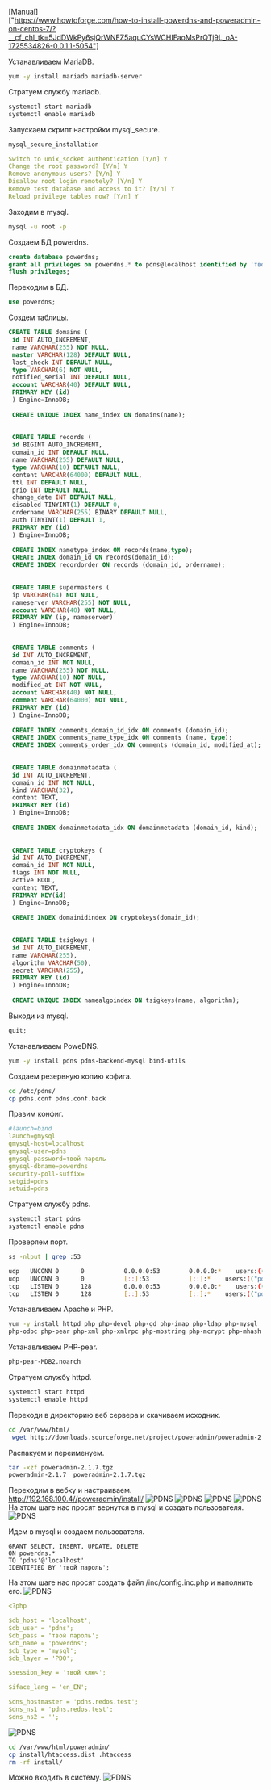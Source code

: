 
[Manual]\
["https://www.howtoforge.com/how-to-install-powerdns-and-poweradmin-on-centos-7/?__cf_chl_tk=5JdDWkPy6sjQrWNFZ5aquCYsWCHIFaoMsPrQTj9L_oA-1725534826-0.0.1.1-5054"]

Устанавливаем MariaDB.
```bash
yum -y install mariadb mariadb-server
```
Стратуем службу mariadb.
```bash
systemctl start mariadb
systemctl enable mariadb
```

Запускаем скрипт настройки mysql_secure.
```bash
mysql_secure_installation
```

```yaml
Switch to unix_socket authentication [Y/n] Y
Change the root password? [Y/n] Y
Remove anonymous users? [Y/n] Y
Disallow root login remotely? [Y/n] Y
Remove test database and access to it? [Y/n] Y
Reload privilege tables now? [Y/n] Y
```

Заходим в mysql.
```bash
mysql -u root -p
```
Создаем БД powerdns.
```sql
create database powerdns;
grant all privileges on powerdns.* to pdns@localhost identified by 'твой пароль';
flush privileges;
```
Переходим в БД.
```sql
use powerdns;
```
Создем таблицы.
```sql
CREATE TABLE domains (
 id INT AUTO_INCREMENT,
 name VARCHAR(255) NOT NULL,
 master VARCHAR(128) DEFAULT NULL,
 last_check INT DEFAULT NULL,
 type VARCHAR(6) NOT NULL,
 notified_serial INT DEFAULT NULL,
 account VARCHAR(40) DEFAULT NULL,
 PRIMARY KEY (id)
 ) Engine=InnoDB;
 
 CREATE UNIQUE INDEX name_index ON domains(name);
 
 
 CREATE TABLE records (
 id BIGINT AUTO_INCREMENT,
 domain_id INT DEFAULT NULL,
 name VARCHAR(255) DEFAULT NULL,
 type VARCHAR(10) DEFAULT NULL,
 content VARCHAR(64000) DEFAULT NULL,
 ttl INT DEFAULT NULL,
 prio INT DEFAULT NULL,
 change_date INT DEFAULT NULL,
 disabled TINYINT(1) DEFAULT 0,
 ordername VARCHAR(255) BINARY DEFAULT NULL,
 auth TINYINT(1) DEFAULT 1,
 PRIMARY KEY (id)
 ) Engine=InnoDB;
 
 CREATE INDEX nametype_index ON records(name,type);
 CREATE INDEX domain_id ON records(domain_id);
 CREATE INDEX recordorder ON records (domain_id, ordername);
 
 
 CREATE TABLE supermasters (
 ip VARCHAR(64) NOT NULL,
 nameserver VARCHAR(255) NOT NULL,
 account VARCHAR(40) NOT NULL,
 PRIMARY KEY (ip, nameserver)
 ) Engine=InnoDB;
 
 
 CREATE TABLE comments (
 id INT AUTO_INCREMENT,
 domain_id INT NOT NULL,
 name VARCHAR(255) NOT NULL,
 type VARCHAR(10) NOT NULL,
 modified_at INT NOT NULL,
 account VARCHAR(40) NOT NULL,
 comment VARCHAR(64000) NOT NULL,
 PRIMARY KEY (id)
 ) Engine=InnoDB;
 
 CREATE INDEX comments_domain_id_idx ON comments (domain_id);
 CREATE INDEX comments_name_type_idx ON comments (name, type);
 CREATE INDEX comments_order_idx ON comments (domain_id, modified_at);
 
 
 CREATE TABLE domainmetadata (
 id INT AUTO_INCREMENT,
 domain_id INT NOT NULL,
 kind VARCHAR(32),
 content TEXT,
 PRIMARY KEY (id)
 ) Engine=InnoDB;
 
 CREATE INDEX domainmetadata_idx ON domainmetadata (domain_id, kind);
 
 
 CREATE TABLE cryptokeys (
 id INT AUTO_INCREMENT,
 domain_id INT NOT NULL,
 flags INT NOT NULL,
 active BOOL,
 content TEXT,
 PRIMARY KEY(id)
 ) Engine=InnoDB;
 
 CREATE INDEX domainidindex ON cryptokeys(domain_id);
 
 
 CREATE TABLE tsigkeys (
 id INT AUTO_INCREMENT,
 name VARCHAR(255),
 algorithm VARCHAR(50),
 secret VARCHAR(255),
 PRIMARY KEY (id)
 ) Engine=InnoDB;
 
 CREATE UNIQUE INDEX namealgoindex ON tsigkeys(name, algorithm);
```
Выходи из mysql.
```sql
quit;
```
Устанавливаем PoweDNS.
```bash
yum -y install pdns pdns-backend-mysql bind-utils
```
Создаем резервную копию кофига.
```bash
cd /etc/pdns/
cp pdns.conf pdns.conf.back
```
Правим конфиг.
```yaml
#launch=bind
launch=gmysql
gmysql-host=localhost
gmysql-user=pdns
gmysql-password=твой пароль
gmysql-dbname=powerdns
security-poll-suffix=
setgid=pdns
setuid=pdns
```
Стратуем службу pdns.
```bash
systemctl start pdns
systemctl enable pdns
```
Проверяем порт.
```bash
ss -nlput | grep :53
```
```bash
udp   UNCONN 0      0           0.0.0.0:53        0.0.0.0:*    users:(("pdns_server",pid=4124,fd=5))   
udp   UNCONN 0      0           [::]:53           [::]:*    users:(("pdns_server",pid=4124,fd=6))   
tcp   LISTEN 0      128         0.0.0.0:53        0.0.0.0:*    users:(("pdns_server",pid=4124,fd=7))   
tcp   LISTEN 0      128         [::]:53           [::]:*    users:(("pdns_server",pid=4124,fd=8)
```
Устанавливаем Apache и PHP.
```bash
yum -y install httpd php php-devel php-gd php-imap php-ldap php-mysql
php-odbc php-pear php-xml php-xmlrpc php-mbstring php-mcrypt php-mhash gettext
```
Устанавливаем PHP-pear.
```bash
php-pear-MDB2.noarch
```
Стратуем службу httpd.
```bash
systemctl start httpd
systemctl enable httpd
```
Переходи в директорию веб сервера и скачиваем исходник.
```bash
cd /var/www/html/
 wget http://downloads.sourceforge.net/project/poweradmin/poweradmin-2.1.7.tgz
```
Распакуем и переименуем.
```bash
tar -xzf poweradmin-2.1.7.tgz
poweradmin-2.1.7  poweradmin-2.1.7.tgz
```
Переходим в вебку и настраиваем.
http://192.168.100.4//poweradmin/install/
![PDNS](/pdns1.png)
![PDNS](/pdns2.png)
![PDNS](/pdns3.png)
![PDNS](/pdns4.png)
На этом шаге нас просят вернутся в mysql и создать пользователя.
![PDNS](/pdns5.png)

Идем в mysql и создаем пользователя.
```mysql
GRANT SELECT, INSERT, UPDATE, DELETE
ON powerdns.*
TO 'pdns'@'localhost'
IDENTIFIED BY 'твой пароль';
```
На этом шаге нас просят создать файл /inc/config.inc.php и наполнить его.
![PDNS](/pdns5.png)

```yaml
<?php

$db_host = 'localhost';
$db_user = 'pdns';
$db_pass = 'твой пароль';
$db_name = 'powerdns';
$db_type = 'mysql';
$db_layer = 'PDO';

$session_key = 'твой ключ';

$iface_lang = 'en_EN';

$dns_hostmaster = 'pdns.redos.test';
$dns_ns1 = 'pdns.redos.test';
$dns_ns2 = '';
```
![PDNS](/pdns7.png)
```bash
cd /var/www/html/poweradmin/
cp install/htaccess.dist .htaccess
rm -rf install/
```
Можно входить в систему.
![PDNS](/pdns8.png)
